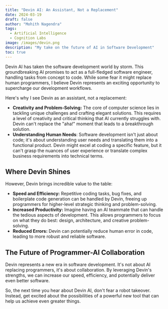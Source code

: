 ```yaml
---
title: "Devin AI: An Assistant, Not a Replacement"
date: 2024-03-19
draft: false
author: "Mohith Nagendra"
tags:
  - Artificial Intelligence
  - Cognition Labs
image: /images/devin.png
description: "My take on the future of AI in Software Development"
toc: true
---
```


Devin AI has taken the software development world by storm. This groundbreaking AI promises to act as a full-fledged software engineer, handling tasks from concept to code. While some fear it might replace human programmers, I believe Devin represents an exciting opportunity to supercharge our development workflows.

Here's why I see Devin as an assistant, not a replacement:
- __Creativity and Problem-Solving:__ The core of computer science lies in tackling unique challenges and crafting elegant 
solutions. This requires a level of creativity and critical thinking that AI currently struggles with. Devin can't replace the 
"aha!" moment that leads to a breakthrough solution.
- __Understanding Human Needs__: Software development isn't just about code; it's about understanding user needs and translating 
them into a functional product. Devin might excel at coding a specific feature, but it can't grasp the nuances of user experience 
or translate complex business requirements into technical terms.

## Where Devin Shines

However, Devin brings incredible value to the table:
- __Speed and Efficiency:__ Repetitive coding tasks, bug fixes, and boilerplate code generation can be handled by Devin, freeing 
up programmers for higher-level strategic thinking and problem-solving.
- __Increased Productivity:__ Imagine having an AI teammate that can handle the tedious aspects of development. This allows 
programmers to focus on what they do best: design, architecture, and creative problem-solving.
- __Reduced Errors:__ Devin can potentially reduce human error in code, leading to more robust and reliable software.

## The Future of Programmer-AI Collaboration

Devin represents a new era in software development. It's not about AI replacing programmers, it's about collaboration. By leveraging Devin's strengths, we can increase our speed, efficiency, and potentially deliver even better software.

So, the next time you hear about Devin AI, don't fear a robot takeover. Instead, get excited about the possibilities of a powerful new tool that can help us achieve even greater things.